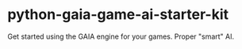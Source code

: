 # python-gaia-game-ai-starter-kit
Get started using the GAIA engine for your games. Proper "smart" AI.

